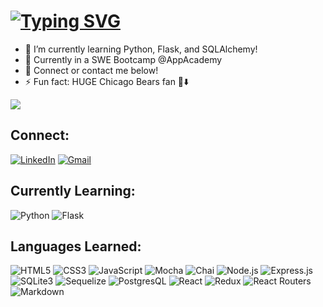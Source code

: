# [![Typing SVG](https://readme-typing-svg.herokuapp.com/?lines=Hi+my+name+is+Chris!+😎;Welcome+to+my+GitHub!;Check+out+what+I'm+learning!+💻)](https://git.io/typing-svg)


<!--
**ckang021/ckang021** is a ✨ _special_ ✨ repository because its `README.md` (this file) appears on your GitHub profile.

Here are some ideas to get you started:

- 🔭 I’m currently working on ...
- 🌱 I’m currently learning ...
- 👯 I’m looking to collaborate on ...
- 🤔 I’m looking for help with ...
- 💬 Ask me about ...
- 📫 How to reach me: ...
- 😄 Pronouns: ...
- ⚡ Fun fact: ...
-->

- 🌱 I’m currently learning Python, Flask, and SQLAlchemy!
- 📆 Currently in a SWE Bootcamp @AppAcademy
- 💬 Connect or contact me below!
- ⚡ Fun fact: HUGE Chicago Bears fan 🐻⬇️
<img src="https://media.giphy.com/media/v1.Y2lkPTc5MGI3NjExNHBmbTF1amY5M3g1cmFtNGhpNnU0cGQwM3diZmU1c3lhOTB5NGhnayZlcD12MV9pbnRlcm5hbF9naWZfYnlfaWQmY3Q9Zw/skYxWiCHsyJ3i8OLDt/giphy.gif" size=200 />

## Connect:
[![LinkedIn](https://img.shields.io/badge/linkedin-%230077B5.svg?style=for-the-badge&logo=linkedin&logoColor=white)](https://www.linkedin.com/in/chris-kang247/)
[![Gmail](https://img.shields.io/badge/Gmail-D14836?style=for-the-badge&logo=gmail&logoColor=white)](mailto:ckang0247@gmail.com)

## Currently Learning:
![Python](https://img.shields.io/badge/Python-14354C?style=for-the-badge&logo=python&logoColor=white)
![Flask](https://img.shields.io/badge/Flask-000000?style=for-the-badge&logo=flask&logoColor=white)

## Languages Learned:
![HTML5](https://img.shields.io/badge/html5-%23E34F26.svg?style=for-the-badge&logo=html5&logoColor=white)
![CSS3](https://img.shields.io/badge/css3-%231572B6.svg?style=for-the-badge&logo=css3&logoColor=white)
![JavaScript](https://img.shields.io/badge/javascript-%23323330.svg?style=for-the-badge&logo=javascript&logoColor=%23F7DF1E)
![Mocha](https://img.shields.io/badge/mocha.js-323330?style=for-the-badge&logo=mocha&logoColor=Brown)
![Chai](https://img.shields.io/badge/chai.js-323330?style=for-the-badge&logo=chai&logoColor=red)
![Node.js](https://img.shields.io/badge/Node.js-43853D?style=for-the-badge&logo=node.js&logoColor=white)
![Express.js](https://img.shields.io/badge/Express.js-404D59?style=for-the-badge)
![SQLite3](https://img.shields.io/badge/SQLite-07405E?style=for-the-badge&logo=sqlite&logoColor=white)
![Sequelize](https://img.shields.io/badge/sequelize-323330?style=for-the-badge&logo=sequelize&logoColor=blue)
![PostgresQL](https://img.shields.io/badge/PostgreSQL-316192?style=for-the-badge&logo=postgresql&logoColor=white)
![React](https://img.shields.io/badge/React-20232A?style=for-the-badge&logo=react&logoColor=61DAFB)
![Redux](https://img.shields.io/badge/Redux-593D88?style=for-the-badge&logo=redux&logoColor=white)
![React Routers](https://img.shields.io/badge/React_Router-CA4245?style=for-the-badge&logo=react-router&logoColor=white)
![Markdown](https://img.shields.io/badge/Markdown-000000?style=for-the-badge&logo=markdown&logoColor=white)
